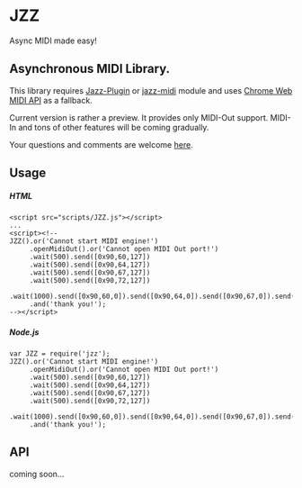 # JZZ

Async MIDI made easy!

## Asynchronous MIDI Library.

This library requires [Jazz-Plugin](http://jazz-soft.net)
or [jazz-midi](https://www.npmjs.com/package/jazz-midi) module
and uses [Chrome Web MIDI API](http://webaudio.github.io/web-midi-api) as a fallback.

Current version is rather a preview. It provides only MIDI-Out support.
MIDI-In and tons of other features will be coming gradually.

Your questions and comments are welcome [here](http://jazz-soft.org).

## Usage

##### HTML

    <script src="scripts/JZZ.js"></script>
    ...
    <script><!--
    JZZ().or('Cannot start MIDI engine!')
         .openMidiOut().or('Cannot open MIDI Out port!')
         .wait(500).send([0x90,60,127])
         .wait(500).send([0x90,64,127])
         .wait(500).send([0x90,67,127])
         .wait(500).send([0x90,72,127])
         .wait(1000).send([0x90,60,0]).send([0x90,64,0]).send([0x90,67,0]).send([0x90,72,0])
         .and('thank you!');
    --></script>

##### Node.js

    var JZZ = require('jzz');
    JZZ().or('Cannot start MIDI engine!')
         .openMidiOut().or('Cannot open MIDI Out port!')
         .wait(500).send([0x90,60,127])
         .wait(500).send([0x90,64,127])
         .wait(500).send([0x90,67,127])
         .wait(500).send([0x90,72,127])
         .wait(1000).send([0x90,60,0]).send([0x90,64,0]).send([0x90,67,0]).send([0x90,72,0])
         .and('thank you!');

## API
coming soon...